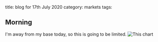 title: blog for 17th July 2020
category: markets
tags: 

## Morning

I'm away from my base today, so this is going to be limited.
![This chart](https://pbs.twimg.com/media/EdCtvYrXkAYxK_s?format=png&name=900x900)

